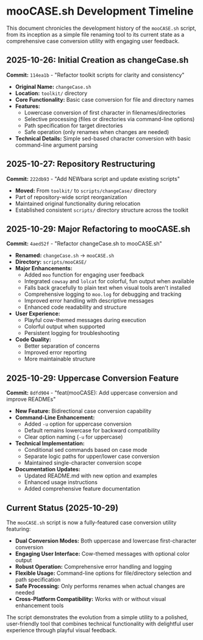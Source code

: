 # mooCASE.sh Development Timeline

This document chronicles the development history of the `mooCASE.sh` script, from its inception as a simple file renaming tool to its current state as a comprehensive case conversion utility with engaging user feedback.

## 2025-10-26: Initial Creation as changeCase.sh

**Commit:** `114ea1b` - "Refactor toolkit scripts for clarity and consistency"

- **Original Name:** `changeCase.sh`
- **Location:** `toolkit/` directory
- **Core Functionality:** Basic case conversion for file and directory names
- **Features:**
  - Lowercase conversion of first character in filenames/directories
  - Selective processing (files or directories via command-line options)
  - Path specification for target directories
  - Safe operation (only renames when changes are needed)
- **Technical Details:** Simple sed-based character conversion with basic command-line argument parsing

## 2025-10-27: Repository Restructuring

**Commit:** `222db93` - "Add NEWbara script and update existing scripts"

- **Moved:** From `toolkit/` to `scripts/changeCase/` directory
- Part of repository-wide script reorganization
- Maintained original functionality during relocation
- Established consistent `scripts/` directory structure across the toolkit

## 2025-10-29: Major Refactoring to mooCASE.sh

**Commit:** `4aed52f` - "Refactor changeCase.sh to mooCASE.sh"

- **Renamed:** `changeCase.sh` → `mooCASE.sh`
- **Directory:** `scripts/mooCASE/`
- **Major Enhancements:**
  - Added `moo` function for engaging user feedback
  - Integrated `cowsay` and `lolcat` for colorful, fun output when available
  - Falls back gracefully to plain text when visual tools aren't installed
  - Comprehensive logging to `moo.log` for debugging and tracking
  - Improved error handling with descriptive messages
  - Enhanced code readability and structure
- **User Experience:**
  - Playful cow-themed messages during execution
  - Colorful output when supported
  - Persistent logging for troubleshooting
- **Code Quality:**
  - Better separation of concerns
  - Improved error reporting
  - More maintainable structure

## 2025-10-29: Uppercase Conversion Feature

**Commit:** `8dfd904` - "feat(mooCASE): Add uppercase conversion and improve READMEs"

- **New Feature:** Bidirectional case conversion capability
- **Command-Line Enhancement:**
  - Added `-u` option for uppercase conversion
  - Default remains lowercase for backward compatibility
  - Clear option naming (`-u` for uppercase)
- **Technical Implementation:**
  - Conditional sed commands based on case mode
  - Separate logic paths for upper/lower case conversion
  - Maintained single-character conversion scope
- **Documentation Updates:**
  - Updated README.md with new option and examples
  - Enhanced usage instructions
  - Added comprehensive feature documentation

## Current Status (2025-10-29)

The `mooCASE.sh` script is now a fully-featured case conversion utility featuring:

- **Dual Conversion Modes:** Both uppercase and lowercase first-character conversion
- **Engaging User Interface:** Cow-themed messages with optional color output
- **Robust Operation:** Comprehensive error handling and logging
- **Flexible Usage:** Command-line options for file/directory selection and path specification
- **Safe Processing:** Only performs renames when actual changes are needed
- **Cross-Platform Compatibility:** Works with or without visual enhancement tools

The script demonstrates the evolution from a simple utility to a polished, user-friendly tool that combines technical functionality with delightful user experience through playful visual feedback.
